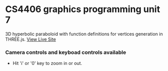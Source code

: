 # CS4406 graphics programming unit 7

3D hyperbolic paraboloid with function definitions for vertices generation in THREE.js. [View Live Site](https://cs4406programmingunit7.netlify.app)

### Camera controls and keyboad controls available
- Hit 'i' or '0' key to zoom in or out.

